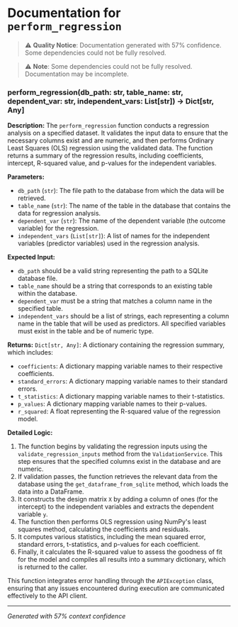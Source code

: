 # Documentation for `perform_regression`

> ⚠️ **Quality Notice**: Documentation generated with 57% confidence. Some dependencies could not be fully resolved.


> ⚠️ **Note**: Some dependencies could not be fully resolved. Documentation may be incomplete.
### perform_regression(db_path: str, table_name: str, dependent_var: str, independent_vars: List[str]) -> Dict[str, Any]

**Description:**
The `perform_regression` function conducts a regression analysis on a specified dataset. It validates the input data to ensure that the necessary columns exist and are numeric, and then performs Ordinary Least Squares (OLS) regression using the validated data. The function returns a summary of the regression results, including coefficients, intercept, R-squared value, and p-values for the independent variables.

**Parameters:**
- `db_path` (`str`): The file path to the database from which the data will be retrieved.
- `table_name` (`str`): The name of the table in the database that contains the data for regression analysis.
- `dependent_var` (`str`): The name of the dependent variable (the outcome variable) for the regression.
- `independent_vars` (`List[str]`): A list of names for the independent variables (predictor variables) used in the regression analysis.

**Expected Input:**
- `db_path` should be a valid string representing the path to a SQLite database file.
- `table_name` should be a string that corresponds to an existing table within the database.
- `dependent_var` must be a string that matches a column name in the specified table.
- `independent_vars` should be a list of strings, each representing a column name in the table that will be used as predictors. All specified variables must exist in the table and be of numeric type.

**Returns:**
`Dict[str, Any]`: A dictionary containing the regression summary, which includes:
- `coefficients`: A dictionary mapping variable names to their respective coefficients.
- `standard_errors`: A dictionary mapping variable names to their standard errors.
- `t_statistics`: A dictionary mapping variable names to their t-statistics.
- `p_values`: A dictionary mapping variable names to their p-values.
- `r_squared`: A float representing the R-squared value of the regression model.

**Detailed Logic:**
1. The function begins by validating the regression inputs using the `validate_regression_inputs` method from the `ValidationService`. This step ensures that the specified columns exist in the database and are numeric.
2. If validation passes, the function retrieves the relevant data from the database using the `get_dataframe_from_sqlite` method, which loads the data into a DataFrame.
3. It constructs the design matrix `X` by adding a column of ones (for the intercept) to the independent variables and extracts the dependent variable `y`.
4. The function then performs OLS regression using NumPy's least squares method, calculating the coefficients and residuals.
5. It computes various statistics, including the mean squared error, standard errors, t-statistics, and p-values for each coefficient.
6. Finally, it calculates the R-squared value to assess the goodness of fit for the model and compiles all results into a summary dictionary, which is returned to the caller. 

This function integrates error handling through the `APIException` class, ensuring that any issues encountered during execution are communicated effectively to the API client.

---
*Generated with 57% context confidence*
